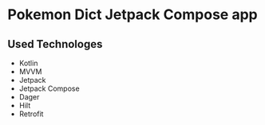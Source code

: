 # Pokemon Dict Jetpack Compose app 
## Used Technologes
  - Kotlin
  - MVVM
  - Jetpack
  - Jetpack Compose
  - Dager
  - Hilt
  - Retrofit
